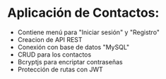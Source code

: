 # Aplicación de Contactos:

<ul>
    <li>Contiene menú para "Iniciar sesión" y "Registro"</li>
    <li>Creacion de API REST</li>
    <li>Conexión con base de datos "MySQL"</li>
    <li>CRUD para los contactos</li>
    <li>Bcryptjs para encriptar contraseñas</li>
    <li>Protección de rutas con JWT</li>
</ul>
